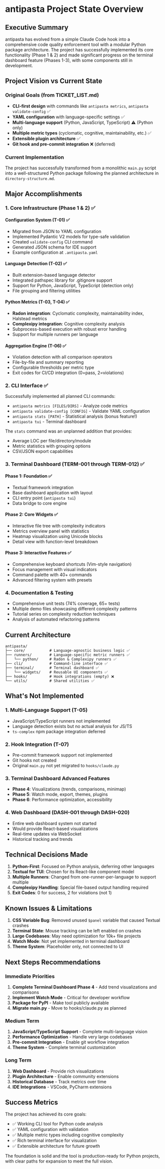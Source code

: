 # antipasta Project State Overview

## Executive Summary

antipasta has evolved from a simple Claude Code hook into a comprehensive code quality enforcement tool with a modular Python package architecture. The project has successfully implemented its core functionality (Phase 1 & 2) and made significant progress on the terminal dashboard feature (Phases 1-3), with some components still in development.

## Project Vision vs Current State

### Original Goals (from TICKET_LIST.md)
- **CLI-first design** with commands like `antipasta metrics`, `antipasta validate-config` ✅
- **YAML configuration** with language-specific settings ✅
- **Multi-language support** (Python, JavaScript, TypeScript) ⚠️ (Python only)
- **Multiple metric types** (cyclomatic, cognitive, maintainability, etc.) ✅
- **Extensible plugin architecture** ✅
- **Git hook and pre-commit integration** ❌ (deferred)

### Current Implementation
The project has successfully transformed from a monolithic `main.py` script into a well-structured Python package following the planned architecture in `directory-structure.md`.

## Major Accomplishments

### 1. Core Infrastructure (Phase 1 & 2) ✅

#### Configuration System (T-01) ✅
- Migrated from JSON to YAML configuration
- Implemented Pydantic V2 models for type-safe validation
- Created `validate-config` CLI command
- Generated JSON schema for IDE support
- Example configuration at `.antipasta.yaml`

#### Language Detection (T-02) ✅
- Built extension-based language detector
- Integrated pathspec library for .gitignore support
- Support for Python, JavaScript, TypeScript (detection only)
- File grouping and filtering utilities

#### Python Metrics (T-03, T-04) ✅
- **Radon integration**: Cyclomatic complexity, maintainability index, Halstead metrics
- **Complexipy integration**: Cognitive complexity analysis
- Subprocess-based execution with robust error handling
- Support for multiple runners per language

#### Aggregation Engine (T-06) ✅
- Violation detection with all comparison operators
- File-by-file and summary reporting
- Configurable thresholds per metric type
- Exit codes for CI/CD integration (0=pass, 2=violations)

### 2. CLI Interface ✅

Successfully implemented all planned CLI commands:
- `antipasta metrics [FILES/DIRS]` - Analyze code metrics
- `antipasta validate-config [CONFIG]` - Validate YAML configuration
- `antipasta stats [PATH]` - Statistical analysis (bonus feature!)
- `antipasta tui` - Terminal dashboard

The `stats` command was an unplanned addition that provides:
- Average LOC per file/directory/module
- Metric statistics with grouping options
- CSV/JSON export capabilities

### 3. Terminal Dashboard (TERM-001 through TERM-012) ✅

#### Phase 1: Foundation ✅
- Textual framework integration
- Base dashboard application with layout
- CLI entry point (`antipasta tui`)
- Data bridge to core engine

#### Phase 2: Core Widgets ✅
- Interactive file tree with complexity indicators
- Metrics overview panel with statistics
- Heatmap visualization using Unicode blocks
- Detail view with function-level breakdown

#### Phase 3: Interactive Features ✅
- Comprehensive keyboard shortcuts (Vim-style navigation)
- Focus management with visual indicators
- Command palette with 40+ commands
- Advanced filtering system with presets

### 4. Documentation & Testing

- Comprehensive unit tests (74% coverage, 65+ tests)
- Multiple demo files showcasing different complexity patterns
- Tutorial series on complexity reduction techniques
- Analysis of automated refactoring patterns

## Current Architecture

```
antipasta/
├── core/           # Language-agnostic business logic ✅
├── runners/        # Language-specific metric runners ✅
│   └── python/     # Radon & Complexipy runners ✅
├── cli/            # Command-line interface ✅
├── terminal/       # Terminal dashboard ✅
│   └── widgets/    # Reusable UI components ✅
├── hooks/          # Hook integrations (empty) ❌
└── utils/          # Shared utilities ✅
```

## What's Not Implemented

### 1. Multi-Language Support (T-05)
- JavaScript/TypeScript runners not implemented
- Language detection exists but no actual analysis for JS/TS
- `ts-complex` npm package integration deferred

### 2. Hook Integration (T-07)
- Pre-commit framework support not implemented
- Git hooks not created
- Original `main.py` not yet migrated to `hooks/claude.py`

### 3. Terminal Dashboard Advanced Features
- **Phase 4**: Visualizations (trends, comparisons, minimap)
- **Phase 5**: Watch mode, export, themes, plugins
- **Phase 6**: Performance optimization, accessibility

### 4. Web Dashboard (DASH-001 through DASH-020)
- Entire web dashboard system not started
- Would provide React-based visualizations
- Real-time updates via WebSocket
- Historical tracking and trends

## Technical Decisions Made

1. **Python-First**: Focused on Python analysis, deferring other languages
2. **Textual for TUI**: Chosen for its React-like component model
3. **Multiple Runners**: Changed from one-runner-per-language to support multiple
4. **Complexipy Handling**: Special file-based output handling required
5. **Exit Codes**: 0 for success, 2 for violations (not 1)

## Known Issues & Limitations

1. **CSS Variable Bug**: Removed unused `$panel` variable that caused Textual crashes
2. **Terminal State**: Mouse tracking can be left enabled on crashes
3. **Large Codebases**: May need optimization for 10k+ file projects
4. **Watch Mode**: Not yet implemented in terminal dashboard
5. **Theme System**: Placeholder only, not connected to UI

## Next Steps Recommendations

### Immediate Priorities
1. **Complete Terminal Dashboard Phase 4** - Add trend visualizations and comparisons
2. **Implement Watch Mode** - Critical for developer workflow
3. **Package for PyPI** - Make tool publicly available
4. **Migrate main.py** - Move to hooks/claude.py as planned

### Medium Term
1. **JavaScript/TypeScript Support** - Complete multi-language vision
2. **Performance Optimization** - Handle very large codebases
3. **Pre-commit Integration** - Enable git workflow integration
4. **Theme System** - Complete terminal customization

### Long Term
1. **Web Dashboard** - Provide rich visualizations
2. **Plugin Architecture** - Enable community extensions
3. **Historical Database** - Track metrics over time
4. **IDE Integrations** - VSCode, PyCharm extensions

## Success Metrics

The project has achieved its core goals:
- ✅ Working CLI tool for Python code analysis
- ✅ YAML configuration with validation
- ✅ Multiple metric types including cognitive complexity
- ✅ Rich terminal interface for visualization
- ✅ Extensible architecture for future growth

The foundation is solid and the tool is production-ready for Python projects, with clear paths for expansion to meet the full vision.
